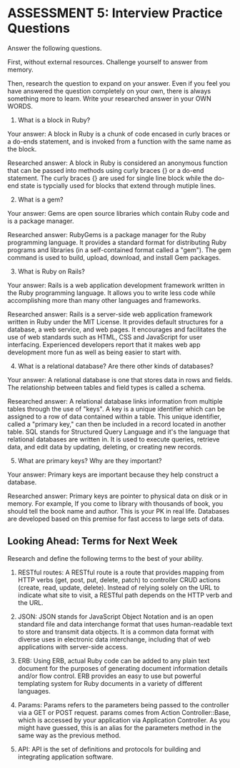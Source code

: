 # ASSESSMENT 5: Interview Practice Questions
Answer the following questions.

First, without external resources. Challenge yourself to answer from memory.

Then, research the question to expand on your answer. Even if you feel you have answered the question completely on your own, there is always something more to learn. Write your researched answer in your OWN WORDS.

1. What is a block in Ruby?

  Your answer: A block in Ruby is a chunk of code encased in curly braces or a do-ends statement, and is invoked from a function with the same name as the block.

  Researched answer: A block in Ruby is considered an anonymous function that can be passed into methods using curly braces {} or a do-end statement. The curly braces {} are used for single line block while the do-end state is typcially used for blocks that extend through mutiple lines.

2. What is a gem?

  Your answer: Gems are open source libraries which contain Ruby code and is a package manager.

  Researched answer: RubyGems is a package manager for the Ruby programming language. It provides a standard format for distributing Ruby programs and libraries (in a self-contained format called a "gem"). The gem command is used to build, upload, download, and install Gem packages.

3. What is Ruby on Rails?

  Your answer: Rails is a web application development framework written in the Ruby programming language. It allows you to write less code while accomplishing more than many other languages and frameworks.

  Researched answer: Rails is a server-side web application framework written in Ruby under the MIT License. It provides default structures for a database, a web service, and web pages. It encourages and facilitates the use of web standards such as HTML, CSS and JavaScript for user interfacing. Experienced developers report that it makes web app development more fun as well as being easier to start with.

4. What is a relational database? Are there other kinds of databases?

  Your answer: A relational database is one that stores data in rows and fields. The relationship between tables and field types is called a schema.

  Researched answer: A relational database links information from multiple tables through the use of "keys". A key is a unique identifier which can be assigned to a row of data contained within a table. This unique identifier, called a "primary key," can then be included in a record located in another table. SQL stands for Structured Query Language and it's the language that relational databases are written in. It is used to execute queries, retrieve data, and edit data by updating, deleting, or creating new records.

5. What are primary keys? Why are they important?

  Your answer: Primary keys are important because they help construct a database.

  Researched answer: Primary keys are pointer to physical data on disk or in memory. For example, If you come to library with thousands of book, you should tell the book name and author. This is your PK in real life. Databases are developed based on this premise for fast access to large sets of data.

## Looking Ahead: Terms for Next Week
Research and define the following terms to the best of your ability.

1. RESTful routes: A RESTful route is a route that provides mapping from HTTP verbs (get, post, put, delete, patch) to controller CRUD actions (create, read, update, delete). Instead of relying solely on the URL to indicate what site to visit, a RESTful path depends on the HTTP verb and the URL.

2. JSON: JSON stands for JavaScript Object Notation and is an open standard file and data interchange format that uses human-readable text to store and transmit data objects. It is a common data format with diverse uses in electronic data interchange, including that of web applications with server-side access.

3. ERB: Using ERB, actual Ruby code can be added to any plain text document for the purposes of generating document information details and/or flow control. ERB provides an easy to use but powerful templating system for Ruby documents in a variety of different languages.

4. Params: Params refers to the parameters being passed to the controller via a GET or POST request. params comes from Action Controller::Base, which is accessed by your application via Application Controller. As you might have guessed, this is an alias for the parameters method in the same way as the previous method.

5. API: API is the  set of definitions and protocols for building and integrating application software.
